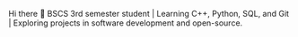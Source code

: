  Hi there 👋
BSCS 3rd semester student | Learning C++, Python, SQL, and Git | Exploring projects in software development and open-source.
